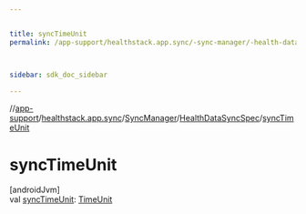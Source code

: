 ```yaml
---


title: syncTimeUnit
permalink: /app-support/healthstack.app.sync/-sync-manager/-health-data-sync-spec/sync-time-unit.html



sidebar: sdk_doc_sidebar

---
```



//[app-support](/app-support.html)/[healthstack.app.sync](../../index.html)/[SyncManager](../index.html)/[HealthDataSyncSpec](index.html)/[syncTimeUnit](sync-time-unit.html)



# syncTimeUnit



[androidJvm]\
val [syncTimeUnit](sync-time-unit.html): [TimeUnit](https://developer.android.com/reference/kotlin/java/util/concurrent/TimeUnit.html)






